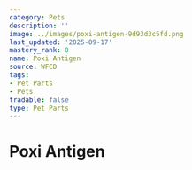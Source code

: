 ```yaml
---
category: Pets
description: ''
image: ../images/poxi-antigen-9d93d3c5fd.png
last_updated: '2025-09-17'
mastery_rank: 0
name: Poxi Antigen
source: WFCD
tags:
- Pet Parts
- Pets
tradable: false
type: Pet Parts
---
```


# Poxi Antigen


